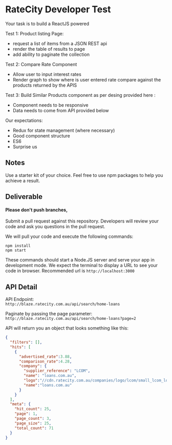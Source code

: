 # RateCity Developer Test

Your task is to build a ReactJS powered 

Test 1: 
Product listing Page:
- request a list of items from a JSON REST api
- render the table of results to page
- add ability to paginate the collection


Test 2:
Compare Rate Component
- Allow user to input interest rates
- Render graph to show where is user entered rate compare against the products returned by the APIS


Test 3:
Build Similar Products component as per desing provided here :
- Component needs to be responsive
- Data needs to come from API provided below


Our expectations:
- Redux for state management (where necessary)
- Good component structure
- ES6 
- Surprise us

## Notes
Use a starter kit of your choice.
Feel free to use npm packages to help you achieve a result.

## Deliverable

#### Please don't push branches,
Submit a pull request against this repository. Developers will review your code and ask you questions in the pull request.

We will pull your code and execute the following commands:
```
npm install
npm start
```
These commands should start a Node.JS server and serve your app in development mode. We expect the terminal to display a URL to see your code in browser. Recommended url is `http://localhost:3000`

## API Detail

API Endpoint:<br />
`http://blaze.ratecity.com.au/api/search/home-loans`

Paginate by passing the page parameter:<br />
`http://blaze.ratecity.com.au/api/search/home-loans?page=2`

API will return you an object that looks something like this:
```json
{
  "filters": [],
  "hits": [
    {
      "advertised_rate":3.88,
      "comparison_rate":4.28,
      "company": {
        "supplier_reference": "LCOM",
        "name": "loans.com.au",
        "logo":"//cdn.ratecity.com.au/companies/logo/lcom/small_lcom_logo.png",
        "name":"loans.com.au"
      }
    }
  ],
  "meta": {
    "hit_count": 25,
    "page": 1,
    "page_count": 3,
    "page_size": 25,
    "total_count": 71
  }
}
```
